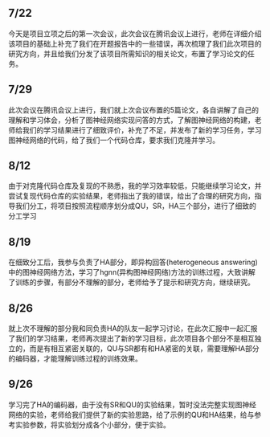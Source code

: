 ## 7/22
今天是项目立项之后的第一次会议，此次会议在腾讯会议上进行，老师在详细介绍该项目的基础上补充了我们在开题报告中的一些错误，再次梳理了我们此次项目的研究方向，并且给我们分发了该项目所需知识的相关论文，布置了学习论文的任务。

## 7/29
此次会议在腾讯会议上进行，我们就上次会议布置的5篇论文，各自讲解了自己的理解和学习体会，分析了图神经网络实现问答的方式，了解图神经网络的构建，老师给我们的学习结果进行了细致评价，补充了不足，并发布了新的学习任务，学习图神经网络的代码，给了我们一个代码仓库，要求我们克隆并学习。

## 8/12
由于对克隆代码仓库及复现的不熟悉，我的学习效率较低，只能继续学习论文，并尝试复现代码仓库的实验结果，老师指出了我的错误，给出了合理的研究方向，指导我们分工，将项目按照流程顺序划分成QU，SR，HA三个部分，进行了细致的分工学习

## 8/19
在细致分工后，我参与负责了HA部分，即异构回答(heterogeneous answering)中的图神经网络方法，学习了hgnn(异构图神经网络)方法的训练过程，大致讲解了训练的步骤，有部分不理解的部分，老师给予了提示和研究方向，继续研究。

## 8/26
就上次不理解的部分我和同负责HA的队友一起学习讨论，在此次汇报中一起汇报了我们的学习结果，老师再次提出了新的学习目标，此次项目各个部分不是相互独立的，而是有相互紧密关联的，QU与SR都有和HA紧密的关联，需要理解HA部分的编码器，才能理解训练过程的训练效果。

## 9/26
学习完了HA的编码器，由于没有SR和QU的实验结果，暂时没法完整实现图神经网络的实验，老师给我们提供了新的实验思路，给了示例的QU和HA结果，给与参考实验参数，将实验划分成各个小部分，便于实验。